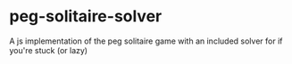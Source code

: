 # peg-solitaire-solver
A js implementation of the peg solitaire game with an included solver for if you're stuck (or lazy)
